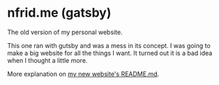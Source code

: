 # nfrid.me (gatsby)

The old version of my personal website.

This one ran with gutsby and was a mess in its concept. I was going to make a big website for all the things I want. It turned out it is a bad idea when I thought a little more.

More explanation on [my new website's README.md](https://github.com/NFrid/nfrid.me#why-new).
